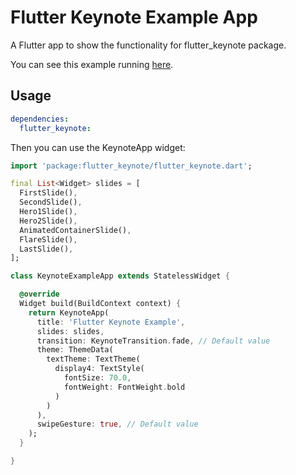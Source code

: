 # Flutter Keynote Example App

A Flutter app to show the functionality for flutter_keynote package.

You can see this example running [here](https://ach4m0.github.io/flutter_keynote/).


## Usage

```yaml
dependencies:
  flutter_keynote:
```

Then you can use the KeynoteApp widget:

```dart
import 'package:flutter_keynote/flutter_keynote.dart';

final List<Widget> slides = [
  FirstSlide(),
  SecondSlide(),
  Hero1Slide(),
  Hero2Slide(),
  AnimatedContainerSlide(),
  FlareSlide(),
  LastSlide(),
];

class KeynoteExampleApp extends StatelessWidget {

  @override
  Widget build(BuildContext context) {
    return KeynoteApp(
      title: 'Flutter Keynote Example',
      slides: slides,
      transition: KeynoteTransition.fade, // Default value
      theme: ThemeData(
        textTheme: TextTheme(
          display4: TextStyle(
            fontSize: 70.0,
            fontWeight: FontWeight.bold
          )
        )
      ),
      swipeGesture: true, // Default value
    );
  }

}

```
